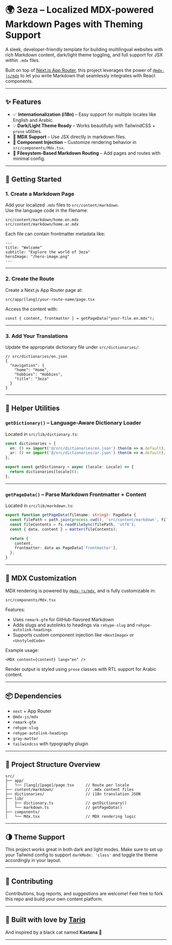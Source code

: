# 🌍 3eza – Localized MDX-powered Markdown Pages with Theming Support

A sleek, developer-friendly template for building multilingual websites with rich Markdown content, dark/light theme toggling, and full support for JSX within `.mdx` files.

Built on top of [Next.js App Router](https://nextjs.org/docs/app/building-your-application/routing), this project leverages the power of [`@mdx-js/mdx`](https://mdxjs.com/) to let you write Markdown that seamlessly integrates with React components.

---

## ✨ Features

- ✅ **Internationalization (i18n)** – Easy support for multiple locales like English and Arabic.
- 💡 **Dark/Light Theme Ready** – Works beautifully with TailwindCSS + `prose` utilities.
- 📘 **MDX Support** – Use JSX directly in markdown files.
- 🧩 **Component Injection** – Customize rendering behavior in `src/components/Mdx.tsx`.
- 📁 **Filesystem-Based Markdown Routing** – Add pages and routes with minimal config.

---

## 🚀 Getting Started

### 1. Create a Markdown Page

Add your localized `.mdx` files to `src/content/markdown`.  
Use the language code in the filename:

```
src/content/markdown/home.en.mdx
src/content/markdown/home.ar.mdx
```

Each file can contain frontmatter metadata like:

```mdx
---
title: "Welcome"
subtitle: "Explore the world of 3eza"
heroImage: "/hero-image.png"
---
```

---

### 2. Create the Route

Create a Next.js App Router page at:

```
src/app/[lang]/your-route-name/page.tsx
```

Access the content with:

```tsx
const { content, frontmatter } = getPageData("your-file.en.mdx");
```

---

### 3. Add Your Translations

Update the appropriate dictionary file under `src/dictionaries/`:

```jsonc
// src/dictionaries/en.json
{
  "navigation": {
    "home": "Home",
    "hobbies": "Hobbies",
    "title": "3eza"
  }
}
```

---

## 🧠 Helper Utilities

### `getDictionary()` – Language-Aware Dictionary Loader

Located in `src/lib/dictionary.ts`:

```ts
const dictionaries = {
  en: () => import('@/src/dictionaries/en.json').then(m => m.default),
  ar: () => import('@/src/dictionaries/ar.json').then(m => m.default),
};

export const getDictionary = async (locale: Locale) => {
  return dictionaries[locale]();
};
```

---

### `getPageData()` – Parse Markdown Frontmatter + Content

Located in `src/lib/markdown.ts`:

```ts
export function getPageData(filename: string): PageData {
  const filePath = path.join(process.cwd(), 'src/content/markdown', filename);
  const fileContents = fs.readFileSync(filePath, 'utf8');
  const { data, content } = matter(fileContents);

  return {
    content,
    frontmatter: data as PageData['frontmatter'],
  };
}
```

---

## 🔧 MDX Customization

MDX rendering is powered by [`@mdx-js/mdx`](https://mdxjs.com/), and is fully customizable in:

```
src/components/Mdx.tsx
```

Features:
- Uses `remark-gfm` for GitHub-flavored Markdown
- Adds slugs and autolinks to headings via `rehype-slug` and `rehype-autolink-headings`
- Supports custom component injection like `<NextImage>` or `<UnstyledCode>`

Example usage:

```tsx
<MDX content={content} lang="en" />
```

Render output is styled using `prose` classes with RTL support for Arabic content.

---

## 📦 Dependencies

- `next` + App Router
- `@mdx-js/mdx`
- `remark-gfm`
- `rehype-slug`
- `rehype-autolink-headings`
- `gray-matter`
- `tailwindcss` with typography plugin

---

## 📁 Project Structure Overview

```
src/
├── app/
│   └── [lang]/[page]/page.tsx     // Route per locale
├── content/markdown/              // .mdx content files
├── dictionaries/                  // i18n translation JSON
├── lib/
│   ├── dictionary.ts              // getDictionary()
│   └── markdown.ts                // getPageData()
├── components/
│   └── Mdx.tsx                    // MDX rendering logic
```

---

## 🌗 Theme Support

This project works great in both dark and light modes. Make sure to set up your Tailwind config to support `darkMode: 'class'` and toggle the theme accordingly in your layout.

---

## 📣 Contributing

Contributions, bug reports, and suggestions are welcome! Feel free to fork this repo and build your own content platform.

---

## 🐾 Built with love by [Tariq](https://github.com/TuBl)

And inspired by a black cat named **Kastana** 🖤

---
